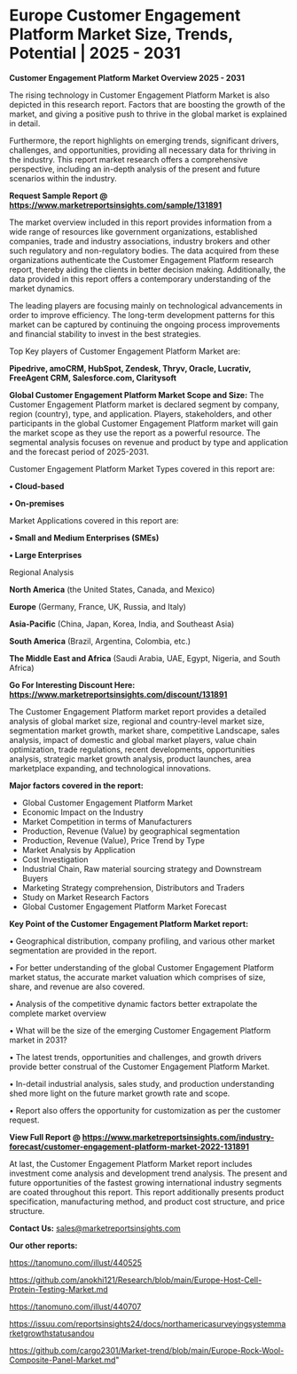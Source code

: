 # Europe Customer Engagement Platform Market Size, Trends, Potential | 2025 - 2031

<Strong> Customer Engagement Platform Market Overview 2025 - 2031</strong>

The rising technology in Customer Engagement Platform Market is also depicted in this research report. Factors that are boosting the growth of the market, and giving a positive push to thrive in the global market is explained in detail.

Furthermore, the report highlights on emerging trends, significant drivers, challenges, and opportunities, providing all necessary data for thriving in the industry. This report market research offers a comprehensive perspective, including an in-depth analysis of the present and future scenarios within the industry.

<strong>Request Sample Report @ <a href=https://www.marketreportsinsights.com/sample/131891>https://www.marketreportsinsights.com/sample/131891</a></strong>

The market overview included in this report provides information from a wide range of resources like government organizations, established companies, trade and industry associations, industry brokers and other such regulatory and non-regulatory bodies. The data acquired from these organizations authenticate the Customer Engagement Platform research report, thereby aiding the clients in better decision making. Additionally, the data provided in this report offers a contemporary understanding of the market dynamics.

The leading players are focusing mainly on technological advancements in order to improve efficiency. The long-term development patterns for this market can be captured by continuing the ongoing process improvements and financial stability to invest in the best strategies.

Top Key players of Customer Engagement Platform Market are:

<strong>Pipedrive, amoCRM, HubSpot, Zendesk, Thryv, Oracle, Lucrativ, FreeAgent CRM, Salesforce.com, Claritysoft</strong>

<strong><b>Global Customer Engagement Platform Market Scope and Size:</b></strong>
The Customer Engagement Platform market is declared segment by company, region (country), type, and application. Players, stakeholders, and other participants in the global Customer Engagement Platform market will gain the market scope as they use the report as a powerful resource. The segmental analysis focuses on revenue and product by type and application and the forecast period of 2025-2031.

Customer Engagement Platform Market Types covered in this report are:

<strong>• Cloud-based

• On-premises</strong>

Market Applications covered in this report are:

<strong>• Small and Medium Enterprises (SMEs)

• Large Enterprises</strong> 

Regional Analysis

<strong>North America</strong> (the United States, Canada, and Mexico)

<strong>Europe</strong> (Germany, France, UK, Russia, and Italy)

<strong>Asia-Pacific</strong> (China, Japan, Korea, India, and Southeast Asia)

<strong>South America</strong> (Brazil, Argentina, Colombia, etc.)

<strong>The Middle East and Africa</strong> (Saudi Arabia, UAE, Egypt, Nigeria, and South Africa)

<strong>Go For Interesting Discount Here: <a href=https://www.marketreportsinsights.com/discount/131891>https://www.marketreportsinsights.com/discount/131891</a></strong>

The Customer Engagement Platform market report provides a detailed analysis of global market size, regional and country-level market size, segmentation market growth, market share, competitive Landscape, sales analysis, impact of domestic and global market players, value chain optimization, trade regulations, recent developments, opportunities analysis, strategic market growth analysis, product launches, area marketplace expanding, and technological innovations.

<strong><b>Major factors covered in the report:</b></strong>
<ul>
  <li>Global Customer Engagement Platform Market </li>
  <li>Economic Impact on the Industry</li>
  <li>Market Competition in terms of Manufacturers</li>
  <li>Production, Revenue (Value) by geographical segmentation</li>
  <li>Production, Revenue (Value), Price Trend by Type</li>
  <li>Market Analysis by Application</li>
  <li>Cost Investigation</li>
  <li>Industrial Chain, Raw material sourcing strategy and Downstream Buyers</li>
  <li>Marketing Strategy comprehension, Distributors and Traders</li>
  <li>Study on Market Research Factors</li>
  <li>Global Customer Engagement Platform Market Forecast</li>
</ul>

<strong><b>Key Point of the Customer Engagement Platform Market report:</b></strong>

• Geographical distribution, company profiling, and various other market segmentation are provided in the report.

• For better understanding of the global Customer Engagement Platform market status, the accurate market valuation which comprises of size, share, and revenue are also covered.

• Analysis of the competitive dynamic factors better extrapolate the complete market overview

• What will be the size of the emerging Customer Engagement Platform market in 2031?

• The latest trends, opportunities and challenges, and growth drivers provide better construal of the Customer Engagement Platform Market.

• In-detail industrial analysis, sales study, and production understanding shed more light on the future market growth rate and scope.

• Report also offers the opportunity for customization as per the customer request.

<strong><b>View Full Report @ <a href=https://www.marketreportsinsights.com/industry-forecast/customer-engagement-platform-market-2022-131891>https://www.marketreportsinsights.com/industry-forecast/customer-engagement-platform-market-2022-131891</a></b></strong>


At last, the Customer Engagement Platform Market report includes investment come analysis and development trend analysis. The present and future opportunities of the fastest growing international industry segments are coated throughout this report. This report additionally presents product specification, manufacturing method, and product cost structure, and price structure.

<strong>Contact Us:</strong>
sales@marketreportsinsights.com

<strong>Our other reports:</strong>

<a href=https://tanomuno.com/illust/440525>https://tanomuno.com/illust/440525</a>

<a href=https://github.com/anokhi121/Research/blob/main/Europe-Host-Cell-Protein-Testing-Market.md>https://github.com/anokhi121/Research/blob/main/Europe-Host-Cell-Protein-Testing-Market.md</a>

<a href=https://tanomuno.com/illust/440707>https://tanomuno.com/illust/440707</a>

<a href=https://issuu.com/reportsinsights24/docs/northamericasurveyingsystemmarketgrowthstatusandou>https://issuu.com/reportsinsights24/docs/northamericasurveyingsystemmarketgrowthstatusandou</a>

<a href=https://github.com/cargo2301/Market-trend/blob/main/Europe-Rock-Wool-Composite-Panel-Market.md>https://github.com/cargo2301/Market-trend/blob/main/Europe-Rock-Wool-Composite-Panel-Market.md</a>"
